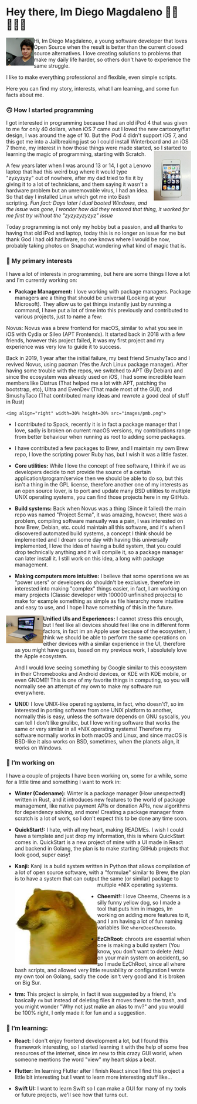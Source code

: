 # Hey there, Im Diego Magdaleno 👋🏼👨🏽‍💻

<img align="left" width=15% height=15% src="images/diego.jpeg"> Hi, Im Diego Magdaleno, a young software developer that loves Open Source when the result is better than the current closed source alternatives. I love creating solutions to problems that make my daily life harder, so others don't have to experience the same struggle.

I like to make everything professional and flexible, even simple scripts.

Here you can find my story, interests, what I am learning, and some fun facts about me.

### 🙃 How I started programming

I got interested in programming because I had an old iPod 4 that was given to me for only 40 dollars, when iOS 7 came out I loved the new cartoony/flat design, I was around the age of 10.  But the iPod 4 didn't support iOS 7, and this got me into a Jailbreaking just so I could install Winterboard and an iOS 7 theme, my interest in how those things were made started, so I started to learning the magic of programming, starting with Scratch.
<img align="right" width=20% height=20% src="images/ipod.jpeg">

A few years later when I was around 13 or 14, I got a Lenovo laptop that had this weird bug where it would type "zyzyzyzy" out of nowhere, after my dad tried to fix it by giving it to a lot of technicians, and them saying it wasn't a hardware problem but an unremovable virus, I had an idea. So that day I installed Linux which got me into Bash scripting. _Fun fact: Days later I dual booted Windows, and the issue was gone, I wonder how did they restored that thing, it worked for me first try without the "zyzyzyzyzyz" issue_

Today programming is not only my hobby but a passion, and all thanks to having that old iPod and laptop, today this is no longer an issue for me but thank God I had old hardware, no one knows where I would be now, probably taking photos on Snapchat wondering what kind of magic that is.

### 🔬 My primary interests

I have a lot of interests in programming, but here are some things I love a lot and I'm currently working on:

- **Package Management:** I love working with package managers. Package managers are a thing that should be universal (Looking at your Microsoft). They allow us to get things instantly just by running a command, I have put a lot of time into this previously and contributed to various projects, just to name a few:
  
Novus: Novus was a brew frontend for macOS, similar to what you see in iOS with Cydia or Sileo (APT Frontends). It started back in 2018 with a few friends, however this project failed, it was my first project and my experience was very low to guide it to success.

Back in 2019, 1 year after the initial failure, my best friend SmushyTaco and I revived Novus, using pacman (Yes the Arch Linux package manager). After having some trouble with the repos, we switched to APT (By Debian) and since the ecosystem was already used on iOS, I had some incredible team members like Diatrus (That helped me a lot with APT, patching the bootstrap, etc), Ultra and EvenDev (That made most of the GUI), and SmushyTaco (That contributed many ideas and rewrote a good deal of stuff in Rust) 
    
    <img align="right" width=30% height=30% src="images/pmb.png">
    
  - I contributed to Spack, recently it is in fact a package manager that I love, sadly is broken on current macOS versions, my contributions range from better behaviour when running as root to adding some packages.
  
  - I have contributed a few packages to Brew, and I maintain my own Brew repo, I love the scripting power Ruby has, but I wish it was a little faster.
  
- **Core utilities:** While I love the concept of free software, I think if we as developers decide to not provide the source of a certain application/program/service then we should be able to do so, but this isn't a thing in the GPL license, therefore another one of my interests as an open source lover, is to port and update many BSD utilities to multiple UNIX operating systems, you can find those projects here in my GitHub.

- **Build systems:** Back when Novus was a thing (Since it failed) the main repo was named "Project Serna", it was amazing, however, there was a problem, compiling software manually was a pain, I was interested on how Brew, Debian, etc. could maintain all this software, and it's when I discovered automated build systems, a concept I think should be implemented and I dream some day with having this universally implemented, I love the idea of having a build system, that you could drop technically anything and it will compile it, so a package manager can later install it. I still work on this idea, a long with package management.

- **Making computers more intuitive:** I believe that some operations we as "power users" or developers do shouldn't be exclusive, therefore im interested into making "complex" things easier, in fact, I am working on many projects (Classic developer with 100000 unfinished projects) to make for example something as simple as file hierarchy more intuitive and easy to use, and I hope I have something of this in the future.


<img align="left"  width=20% height=20% src="images/ecosystem.jpeg">

- **Unified UIs and Experiences:** I cannot stress this enough, but I feel like all devices should feel like one in different form factors, in fact im an Apple user because of the ecosystem, I think we should be able to perform the same operations on either devices with a similar experience in the UI, therefore as you might have guess, based on my previous work, I absolutely love the Apple ecosystem. 
  
  And I would love seeing something by Google similar to this ecosystem in their Chromebooks and Android devices, or KDE with KDE mobile, or even GNOME! This is one of my favorite things in computing, so you will normally see an attempt of my own to make my software run everywhere. 
  
- **UNIX:** I love UNIX-like operating systems, in fact, who doesn't?, so im interested in porting software from one UNIX platform to another, normally this is easy, unless the software depends on GNU syscalls, you can tell I don't like gnulibc, but I love writing software that works the same or very similar in all *NIX operating systems! Therefore my software normally works in both macOS and Linux, and since macOS is BSD-like it also works on BSD, sometimes, when the planets align, it works on Windows.

### 🔭 I’m working on

I have a couple of projects I have been working on, some for a while, some for a little time and something I want to work in:

- **Winter (Codename):** Winter is a package manager (How unexpected!) written in Rust, and it introduces new features to the world of package management, like native payment APIs or donation APIs, new algorithms for dependency solving, and more! Creating a package manager from scratch is a lot of work, so I don't expect this to be done any time soon.

- **QuickStart!:** I hate, with all my heart, making READMEs. I wish I could have a template and just drop my information, this is where QuickStart comes in. QuickStart is a new project of mine with a UI made in React and  backend in Golang, the plan is to make starting GitHub projects that look good, super easy! 

- **Kanji:** Kanji is a build system written in Python that allows compilation of a lot of open source software, with a "formulae" similar to Brew, the plan is to have a system that can output the same (or similar) package to multiple *NIX operating systems. <img align="left" src="images/cheems.jpeg">


- **Cheemit!:** I love Cheems, Cheems is a silly funny yellow dog, so I made a tool that puts him in images, Im working on adding more features to it, and I am having a lot of fun naming variables like `whereDoesCheemsGo`.

- **EzChRoot:** chroots are essential when one is making a build system (You know, you don't want to delete /etc/ on your main system on accident), so so I made EzChRoot, since all where bash scripts, and allowed very little reusability or configuration I wrote my own tool on Golang, sadly the code isn't very good and it is broken on Big Sur.

- **trm:** This project is simple, in fact it was suggested by a friend, it's basically `rm` but instead of deleting files it moves them to the trash, and you might wonder "Why not just make an alias to mv?" and you would be 100% right, I only made it for fun and a suggestion.

 ### 🌱 I’m learning:
 
 - **React:** I don't enjoy frontend development a lot, but I found this framework interesting, so I started learning it with the help of some free resources of the internet, since im new to this crazy GUI world, when someone mentions the word "view" my heart skips a beat.
 
 - **Flutter:** Im learning Flutter after I finish React since I find this project a little bit interesting but I want to learn more interesting stuff like...
 
 - **Swift UI:** I want to learn Swift so I can make a GUI for many of my tools or future projects, we'll see how that turns out.

